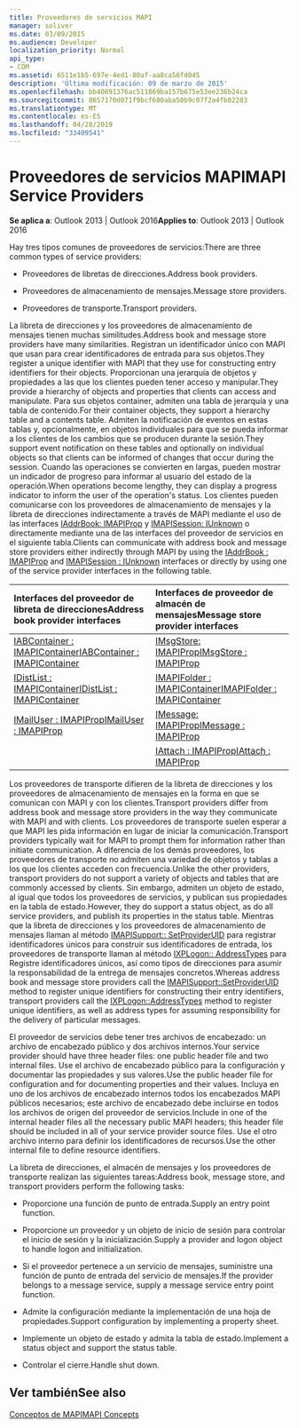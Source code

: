 ```yaml
---
title: Proveedores de servicios MAPI
manager: soliver
ms.date: 03/09/2015
ms.audience: Developer
localization_priority: Normal
api_type:
- COM
ms.assetid: 6511e1b5-697e-4ed1-80af-aa8ca56fd045
description: 'Última modificación: 09 de marzo de 2015'
ms.openlocfilehash: bb40891376ac511869ba157b675e53ee236b24ca
ms.sourcegitcommit: 8657170d071f9bcf680aba50b9c07f2a4fb82283
ms.translationtype: MT
ms.contentlocale: es-ES
ms.lasthandoff: 04/28/2019
ms.locfileid: "33409541"
---
```

# <a name="mapi-service-providers"></a><span data-ttu-id="caa21-103">Proveedores de servicios MAPI</span><span class="sxs-lookup"><span data-stu-id="caa21-103">MAPI Service Providers</span></span>

  
  
<span data-ttu-id="caa21-104">**Se aplica a**: Outlook 2013 | Outlook 2016</span><span class="sxs-lookup"><span data-stu-id="caa21-104">**Applies to**: Outlook 2013 | Outlook 2016</span></span> 
  
<span data-ttu-id="caa21-105">Hay tres tipos comunes de proveedores de servicios:</span><span class="sxs-lookup"><span data-stu-id="caa21-105">There are three common types of service providers:</span></span>
  
- <span data-ttu-id="caa21-106">Proveedores de libretas de direcciones.</span><span class="sxs-lookup"><span data-stu-id="caa21-106">Address book providers.</span></span>
    
- <span data-ttu-id="caa21-107">Proveedores de almacenamiento de mensajes.</span><span class="sxs-lookup"><span data-stu-id="caa21-107">Message store providers.</span></span>
    
- <span data-ttu-id="caa21-108">Proveedores de transporte.</span><span class="sxs-lookup"><span data-stu-id="caa21-108">Transport providers.</span></span>
    
<span data-ttu-id="caa21-109">La libreta de direcciones y los proveedores de almacenamiento de mensajes tienen muchas similitudes.</span><span class="sxs-lookup"><span data-stu-id="caa21-109">Address book and message store providers have many similarities.</span></span> <span data-ttu-id="caa21-110">Registran un identificador único con MAPI que usan para crear identificadores de entrada para sus objetos.</span><span class="sxs-lookup"><span data-stu-id="caa21-110">They register a unique identifier with MAPI that they use for constructing entry identifiers for their objects.</span></span> <span data-ttu-id="caa21-111">Proporcionan una jerarquía de objetos y propiedades a las que los clientes pueden tener acceso y manipular.</span><span class="sxs-lookup"><span data-stu-id="caa21-111">They provide a hierarchy of objects and properties that clients can access and manipulate.</span></span> <span data-ttu-id="caa21-112">Para sus objetos container, admiten una tabla de jerarquía y una tabla de contenido.</span><span class="sxs-lookup"><span data-stu-id="caa21-112">For their container objects, they support a hierarchy table and a contents table.</span></span> <span data-ttu-id="caa21-113">Admiten la notificación de eventos en estas tablas y, opcionalmente, en objetos individuales para que se pueda informar a los clientes de los cambios que se producen durante la sesión.</span><span class="sxs-lookup"><span data-stu-id="caa21-113">They support event notification on these tables and optionally on individual objects so that clients can be informed of changes that occur during the session.</span></span> <span data-ttu-id="caa21-114">Cuando las operaciones se convierten en largas, pueden mostrar un indicador de progreso para informar al usuario del estado de la operación.</span><span class="sxs-lookup"><span data-stu-id="caa21-114">When operations become lengthy, they can display a progress indicator to inform the user of the operation's status.</span></span> <span data-ttu-id="caa21-115">Los clientes pueden comunicarse con los proveedores de almacenamiento de mensajes y la libreta de direcciones indirectamente a través de MAPI mediante el uso de las interfaces [IAddrBook: IMAPIProp](iaddrbookimapiprop.md) y [IMAPISession: IUnknown](imapisessioniunknown.md) o directamente mediante una de las interfaces del proveedor de servicios en el siguiente tabla.</span><span class="sxs-lookup"><span data-stu-id="caa21-115">Clients can communicate with address book and message store providers either indirectly through MAPI by using the [IAddrBook : IMAPIProp](iaddrbookimapiprop.md) and [IMAPISession : IUnknown](imapisessioniunknown.md) interfaces or directly by using one of the service provider interfaces in the following table.</span></span> 
  
|<span data-ttu-id="caa21-116">**Interfaces del proveedor de libreta de direcciones**</span><span class="sxs-lookup"><span data-stu-id="caa21-116">**Address book provider interfaces**</span></span>|<span data-ttu-id="caa21-117">**Interfaces de proveedor de almacén de mensajes**</span><span class="sxs-lookup"><span data-stu-id="caa21-117">**Message store provider interfaces**</span></span>|
|:-----|:-----|
|[<span data-ttu-id="caa21-118">IABContainer : IMAPIContainer</span><span class="sxs-lookup"><span data-stu-id="caa21-118">IABContainer : IMAPIContainer</span></span>](iabcontainerimapicontainer.md) <br/> |[<span data-ttu-id="caa21-119">IMsgStore: IMAPIProp</span><span class="sxs-lookup"><span data-stu-id="caa21-119">IMsgStore : IMAPIProp</span></span>](imsgstoreimapiprop.md) <br/> |
|[<span data-ttu-id="caa21-120">IDistList : IMAPIContainer</span><span class="sxs-lookup"><span data-stu-id="caa21-120">IDistList : IMAPIContainer</span></span>](idistlistimapicontainer.md) <br/> |[<span data-ttu-id="caa21-121">IMAPIFolder : IMAPIContainer</span><span class="sxs-lookup"><span data-stu-id="caa21-121">IMAPIFolder : IMAPIContainer</span></span>](imapifolderimapicontainer.md) <br/> |
|[<span data-ttu-id="caa21-122">IMailUser : IMAPIProp</span><span class="sxs-lookup"><span data-stu-id="caa21-122">IMailUser : IMAPIProp</span></span>](imailuserimapiprop.md) <br/> |[<span data-ttu-id="caa21-123">IMessage: IMAPIProp</span><span class="sxs-lookup"><span data-stu-id="caa21-123">IMessage : IMAPIProp</span></span>](imessageimapiprop.md) <br/> |
| <br/> |[<span data-ttu-id="caa21-124">IAttach : IMAPIProp</span><span class="sxs-lookup"><span data-stu-id="caa21-124">IAttach : IMAPIProp</span></span>](iattachimapiprop.md) <br/> |
   
<span data-ttu-id="caa21-125">Los proveedores de transporte difieren de la libreta de direcciones y los proveedores de almacenamiento de mensajes en la forma en que se comunican con MAPI y con los clientes.</span><span class="sxs-lookup"><span data-stu-id="caa21-125">Transport providers differ from address book and message store providers in the way they communicate with MAPI and with clients.</span></span> <span data-ttu-id="caa21-126">Los proveedores de transporte suelen esperar a que MAPI les pida información en lugar de iniciar la comunicación.</span><span class="sxs-lookup"><span data-stu-id="caa21-126">Transport providers typically wait for MAPI to prompt them for information rather than initiate communication.</span></span> <span data-ttu-id="caa21-127">A diferencia de los demás proveedores, los proveedores de transporte no admiten una variedad de objetos y tablas a los que los clientes acceden con frecuencia.</span><span class="sxs-lookup"><span data-stu-id="caa21-127">Unlike the other providers, transport providers do not support a variety of objects and tables that are commonly accessed by clients.</span></span> <span data-ttu-id="caa21-128">Sin embargo, admiten un objeto de estado, al igual que todos los proveedores de servicios, y publican sus propiedades en la tabla de estado.</span><span class="sxs-lookup"><span data-stu-id="caa21-128">However, they do support a status object, as do all service providers, and publish its properties in the status table.</span></span> <span data-ttu-id="caa21-129">Mientras que la libreta de direcciones y los proveedores de almacenamiento de mensajes llaman al método [IMAPISupport:: SetProviderUID](imapisupport-setprovideruid.md) para registrar identificadores únicos para construir sus identificadores de entrada, los proveedores de transporte llaman al método [IXPLogon:: AddressTypes](ixplogon-addresstypes.md) para Registre identificadores únicos, así como tipos de direcciones para asumir la responsabilidad de la entrega de mensajes concretos.</span><span class="sxs-lookup"><span data-stu-id="caa21-129">Whereas address book and message store providers call the [IMAPISupport::SetProviderUID](imapisupport-setprovideruid.md) method to register unique identifiers for constructing their entry identifiers, transport providers call the [IXPLogon::AddressTypes](ixplogon-addresstypes.md) method to register unique identifiers, as well as address types for assuming responsibility for the delivery of particular messages.</span></span> 
  
<span data-ttu-id="caa21-130">El proveedor de servicios debe tener tres archivos de encabezado: un archivo de encabezado público y dos archivos internos.</span><span class="sxs-lookup"><span data-stu-id="caa21-130">Your service provider should have three header files: one public header file and two internal files.</span></span> <span data-ttu-id="caa21-131">Use el archivo de encabezado público para la configuración y documentar las propiedades y sus valores.</span><span class="sxs-lookup"><span data-stu-id="caa21-131">Use the public header file for configuration and for documenting properties and their values.</span></span> <span data-ttu-id="caa21-132">Incluya en uno de los archivos de encabezado internos todos los encabezados MAPI públicos necesarios; este archivo de encabezado debe incluirse en todos los archivos de origen del proveedor de servicios.</span><span class="sxs-lookup"><span data-stu-id="caa21-132">Include in one of the internal header files all the necessary public MAPI headers; this header file should be included in all of your service provider source files.</span></span> <span data-ttu-id="caa21-133">Use el otro archivo interno para definir los identificadores de recursos.</span><span class="sxs-lookup"><span data-stu-id="caa21-133">Use the other internal file to define resource identifiers.</span></span>
  
<span data-ttu-id="caa21-134">La libreta de direcciones, el almacén de mensajes y los proveedores de transporte realizan las siguientes tareas:</span><span class="sxs-lookup"><span data-stu-id="caa21-134">Address book, message store, and transport providers perform the following tasks:</span></span>
  
- <span data-ttu-id="caa21-135">Proporcione una función de punto de entrada.</span><span class="sxs-lookup"><span data-stu-id="caa21-135">Supply an entry point function.</span></span> 
    
- <span data-ttu-id="caa21-136">Proporcione un proveedor y un objeto de inicio de sesión para controlar el inicio de sesión y la inicialización.</span><span class="sxs-lookup"><span data-stu-id="caa21-136">Supply a provider and logon object to handle logon and initialization.</span></span> 
    
- <span data-ttu-id="caa21-137">Si el proveedor pertenece a un servicio de mensajes, suministre una función de punto de entrada del servicio de mensajes.</span><span class="sxs-lookup"><span data-stu-id="caa21-137">If the provider belongs to a message service, supply a message service entry point function.</span></span> 
    
- <span data-ttu-id="caa21-138">Admite la configuración mediante la implementación de una hoja de propiedades.</span><span class="sxs-lookup"><span data-stu-id="caa21-138">Support configuration by implementing a property sheet.</span></span>
    
- <span data-ttu-id="caa21-139">Implemente un objeto de estado y admita la tabla de estado.</span><span class="sxs-lookup"><span data-stu-id="caa21-139">Implement a status object and support the status table.</span></span> 
    
- <span data-ttu-id="caa21-140">Controlar el cierre.</span><span class="sxs-lookup"><span data-stu-id="caa21-140">Handle shut down.</span></span>
    
## <a name="see-also"></a><span data-ttu-id="caa21-141">Ver también</span><span class="sxs-lookup"><span data-stu-id="caa21-141">See also</span></span>



[<span data-ttu-id="caa21-142">Conceptos de MAPI</span><span class="sxs-lookup"><span data-stu-id="caa21-142">MAPI Concepts</span></span>](mapi-concepts.md)

